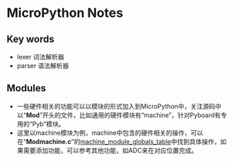 # MicroPython Notes
## Key words
- lexer  词法解析器
- parser 语法解析器

## Modules
- 一些硬件相关的功能可以以模块的形式加入到MicroPython中，关注源码中以“**Mod**”开头的文件，比如通用的硬件模块有“machine”，针对Pyboard有专用的“Pyb”模块。
- 这里以machine模块为例，machine中包含的硬件相关的操作，可以在“**Modmachine.c**”的[machine_module_globals_table](https://github.com/micropython/micropython/blob/a275cb0f487cd6517760271dc01d369c32600c63/ports/stm32/modmachine.c#L526)中找到具体操作，如果需要添加功能，可以参考其他功能，如ADC来在对应位置完成。
